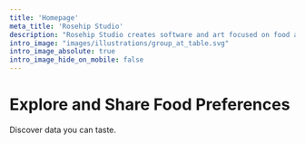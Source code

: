 ```yaml
---
title: 'Homepage'
meta_title: 'Rosehip Studio'
description: "Rosehip Studio creates software and art focused on food and nature."
intro_image: "images/illustrations/group_at_table.svg"
intro_image_absolute: true
intro_image_hide_on_mobile: false
---
```


# Explore and Share Food Preferences

Discover data you can taste.